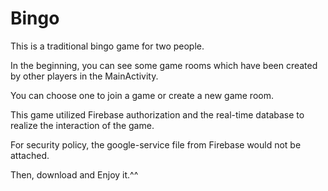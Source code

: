 # Bingo

This is a traditional bingo game for two people. 

In the beginning, you can see some game rooms which have been created by other players in the MainActivity.

You can choose one to join a game or create a new game room.

This game utilized Firebase authorization and the real-time database to realize the interaction of the game.

For security policy, the google-service file from Firebase would not be attached.

Then, download and Enjoy it.^^

